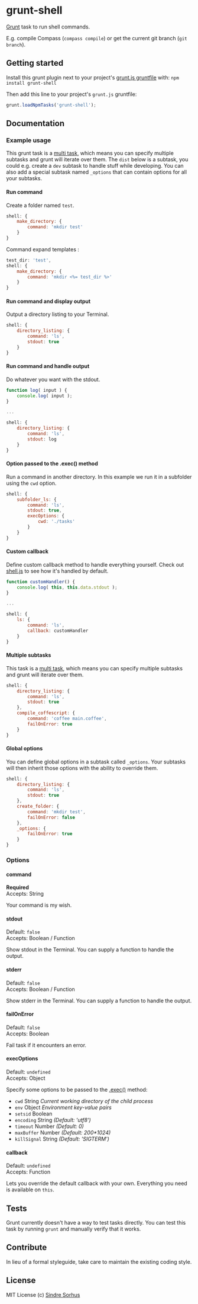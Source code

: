 # grunt-shell

[Grunt][grunt] task to run shell commands.

E.g. compile Compass (`compass compile`) or get the current git branch (`git branch`).


## Getting started

Install this grunt plugin next to your project's [grunt.js gruntfile][getting_started] with: `npm install grunt-shell`

Then add this line to your project's `grunt.js` gruntfile:

```javascript
grunt.loadNpmTasks('grunt-shell');
```


## Documentation


### Example usage

This grunt task is a [multi task](https://github.com/cowboy/grunt/blob/master/docs/types_of_tasks.md#multi-tasks-%E2%9A%91), which means you can specify multiple subtasks and grunt will iterate over them. The `dist` below is a subtask, you could e.g. create a `dev` subtask to handle stuff while developing. You can also add a special subtask named `_options` that can contain options for all your subtasks.


#### Run command

Create a folder named `test`.

```javascript
shell: {
	make_directory: {
		command: 'mkdir test'
	}
}
```

Command expand templates :

```javascript
test_dir: 'test',
shell: {
	make_directory: {
		command: 'mkdir <%= test_dir %>'
	}
}
```



#### Run command and display output

Output a directory listing to your Terminal.

```javascript
shell: {
	directory_listing: {
		command: 'ls',
		stdout: true
	}
}
```


#### Run command and handle output

Do whatever you want with the stdout.

```javascript
function log( input ) {
	console.log( input );
}

...

shell: {
	directory_listing: {
		command: 'ls',
		stdout: log
	}
}
```

#### Option passed to the .exec() method

Run a command in another directory. In this example we run it in a subfolder using the `cwd` option.

```javascript
shell: {
	subfolder_ls: {
		command: 'ls',
		stdout: true,
		execOptions: {
			cwd: './tasks'
		}
	}
}
```


#### Custom callback

Define custom callback method to handle everything yourself. Check out [shell.js](https://github.com/sindresorhus/grunt-shell/blob/master/tasks/shell.js) to see how it's handled by default.

```javascript
function customHandler() {
	console.log( this, this.data.stdout );
}

...

shell: {
	ls: {
		command: 'ls',
		callback: customHandler
	}
}
```


#### Multiple subtasks

This task is a [multi task](https://github.com/cowboy/grunt/blob/master/docs/types_of_tasks.md#multi-tasks-%E2%9A%91), which means you can specify multiple subtasks and grunt will iterate over them.

```javascript
shell: {
	directory_listing: {
		command: 'ls',
		stdout: true
	},
	compile_coffescript: {
		command: 'coffee main.coffee',
		failOnError: true
	}
}
```

#### Global options

You can define global options in a subtask called `_options`. Your subtasks will then inherit those options with the ability to override them.


```javascript
shell: {
	directory_listing: {
		command: 'ls',
		stdout: true
	},
	create_folder: {
		command: 'mkdir test',
		failOnError: false
	},
	_options: {
		failOnError: true
	}
}
```


### Options


#### command

**Required**  
Accepts: String

Your command is my wish.


#### stdout

Default: `false`  
Accepts: Boolean / Function

Show stdout in the Terminal. You can supply a function to handle the output.


#### stderr

Default: `false`  
Accepts: Boolean / Function

Show stderr in the Terminal. You can supply a function to handle the output.


#### failOnError

Default: `false`  
Accepts: Boolean

Fail task if it encounters an error.


#### execOptions

Default: `undefined`  
Accepts: Object

Specify some options to be passed to the [.exec()](http://nodejs.org/api/child_process.html#child_process_child_process_exec_command_options_callback) method:

- `cwd` String *Current working directory of the child process*
- `env` Object *Environment key-value pairs*
- `setsid` Boolean
- `encoding` String *(Default: 'utf8')*
- `timeout` Number *(Default: 0)*
- `maxBuffer` Number *(Default: 200\*1024)*
- `killSignal` String *(Default: 'SIGTERM')*


#### callback

Default: `undefined`  
Accepts: Function

Lets you override the default callback with your own. Everything you need is available on `this`.


## Tests

Grunt currently doesn't have a way to test tasks directly. You can test this task by running `grunt` and manually verify that it works.


## Contribute

In lieu of a formal styleguide, take care to maintain the existing coding style.


## License

MIT License
(c) [Sindre Sorhus](http://sindresorhus.com)


[grunt]: https://github.com/cowboy/grunt
[getting_started]: https://github.com/cowboy/grunt/blob/master/docs/getting_started.md
